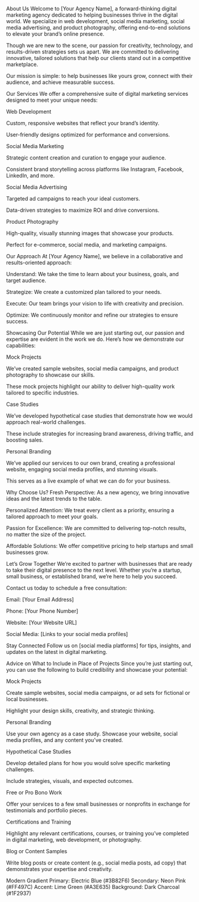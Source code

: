 About Us
Welcome to [Your Agency Name], a forward-thinking digital marketing agency dedicated to helping businesses thrive in the digital world. We specialize in web development, social media marketing, social media advertising, and product photography, offering end-to-end solutions to elevate your brand’s online presence.

Though we are new to the scene, our passion for creativity, technology, and results-driven strategies sets us apart. We are committed to delivering innovative, tailored solutions that help our clients stand out in a competitive marketplace.

Our mission is simple: to help businesses like yours grow, connect with their audience, and achieve measurable success.

Our Services
We offer a comprehensive suite of digital marketing services designed to meet your unique needs:

Web Development

Custom, responsive websites that reflect your brand’s identity.

User-friendly designs optimized for performance and conversions.

Social Media Marketing

Strategic content creation and curation to engage your audience.

Consistent brand storytelling across platforms like Instagram, Facebook, LinkedIn, and more.

Social Media Advertising

Targeted ad campaigns to reach your ideal customers.

Data-driven strategies to maximize ROI and drive conversions.

Product Photography

High-quality, visually stunning images that showcase your products.

Perfect for e-commerce, social media, and marketing campaigns.

Our Approach
At [Your Agency Name], we believe in a collaborative and results-oriented approach:

Understand: We take the time to learn about your business, goals, and target audience.

Strategize: We create a customized plan tailored to your needs.

Execute: Our team brings your vision to life with creativity and precision.

Optimize: We continuously monitor and refine our strategies to ensure success.

Showcasing Our Potential
While we are just starting out, our passion and expertise are evident in the work we do. Here’s how we demonstrate our capabilities:

Mock Projects

We’ve created sample websites, social media campaigns, and product photography to showcase our skills.

These mock projects highlight our ability to deliver high-quality work tailored to specific industries.

Case Studies

We’ve developed hypothetical case studies that demonstrate how we would approach real-world challenges.

These include strategies for increasing brand awareness, driving traffic, and boosting sales.

Personal Branding

We’ve applied our services to our own brand, creating a professional website, engaging social media profiles, and stunning visuals.

This serves as a live example of what we can do for your business.

Why Choose Us?
Fresh Perspective: As a new agency, we bring innovative ideas and the latest trends to the table.

Personalized Attention: We treat every client as a priority, ensuring a tailored approach to meet your goals.

Passion for Excellence: We are committed to delivering top-notch results, no matter the size of the project.

Affordable Solutions: We offer competitive pricing to help startups and small businesses grow.

Let’s Grow Together
We’re excited to partner with businesses that are ready to take their digital presence to the next level. Whether you’re a startup, small business, or established brand, we’re here to help you succeed.

Contact us today to schedule a free consultation:

Email: [Your Email Address]

Phone: [Your Phone Number]

Website: [Your Website URL]

Social Media: [Links to your social media profiles]

Stay Connected
Follow us on [social media platforms] for tips, insights, and updates on the latest in digital marketing.

Advice on What to Include in Place of Projects
Since you’re just starting out, you can use the following to build credibility and showcase your potential:

Mock Projects

Create sample websites, social media campaigns, or ad sets for fictional or local businesses.

Highlight your design skills, creativity, and strategic thinking.

Personal Branding

Use your own agency as a case study. Showcase your website, social media profiles, and any content you’ve created.

Hypothetical Case Studies

Develop detailed plans for how you would solve specific marketing challenges.

Include strategies, visuals, and expected outcomes.

Free or Pro Bono Work

Offer your services to a few small businesses or nonprofits in exchange for testimonials and portfolio pieces.

Certifications and Training

Highlight any relevant certifications, courses, or training you’ve completed in digital marketing, web development, or photography.

Blog or Content Samples

Write blog posts or create content (e.g., social media posts, ad copy) that demonstrates your expertise and creativity.

Modern Gradient
Primary: Electric Blue (#3B82F6)
Secondary: Neon Pink (#FF497C)
Accent: Lime Green (#A3E635)
Background: Dark Charcoal (#1F2937)
